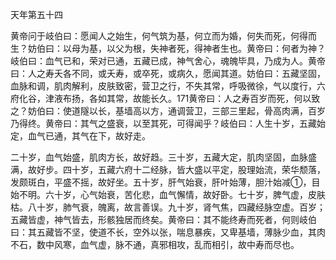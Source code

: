 天年第五十四

黄帝问于岐伯曰：愿闻人之始生，何气筑为基，何立而为婚，何失而死，何得而生？妨伯曰：以母为基，以父为根，失神者死，得神者生也。黄帝曰：何者为神？岐伯曰：血气已和，荣对已通，五藏已成，神气舍心，魂魄毕具，乃成为人。黄帝曰：人之寿夭各不同，或夭寿，或卒死，或病久，愿闻其道。妨伯曰：五藏坚固，血脉和调，肌肉解利，皮肤致密，营卫之行，不失其常，呼吸微徐，气以度行，六府化谷，津液布扬，各如其常，故能长久。171黄帝曰：人之寿百岁而死，何以致之？妨伯曰：使道隧以长，基墙高以方，通调营卫，三部三里起，骨高肉满，百岁乃得终。黄帝曰：其气之盛衰，以至其死，可得闻乎？岐伯曰：人生十岁，五藏始定，血气已通，其气在下，故好走。

二十岁，血气始盛，肌肉方长，故好趋。三十岁，五藏大定，肌肉坚固，血脉盛满，故好步。四十岁，五藏六府十二经脉，皆大盛以平定，股理始流，荣华颓落，发颇斑白，平盛不摇，故好坐。五十岁，肝气始衰，肝叶始薄，胆汁始减①，目始不明。六十岁，心气始衰，苦化悲，血气懈情，故好卧。七十岁，脾气虚，皮肤枯。八十岁，肺气衰，魄离，故言善误。九十岁，肾气焦，四藏经脉空虚。百岁；五藏皆虚，神气皆去，形骸独居而终矣。黄帝曰：其不能终寿而死者，何则岐伯曰：其五藏皆不坚，使道不长，空外以张，喘息暴疾，又卑基墙，薄脉少血，其肉不石，数中风寒，血气虚，脉不通，真邪相攻，乱而相引，故中寿而尽也。


